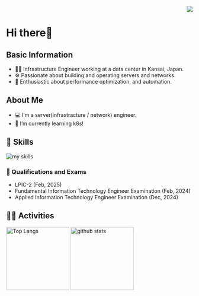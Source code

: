 <!-- Profile Page View Counter -->
<div align="right">
  <img src="https://komarev.com/ghpvc/?username=jo3qma" />
</div>

# Hi there👋
## Basic Information
- 👨‍💻 Infrastructure Engineer working at a data center in Kansai, Japan.
- ⚙️ Passionate about building and operating servers and networks.
- 🔧 Enthusiastic about performance optimization, and automation.



<!-- Profile -->
## About Me
- 💻 I'm a server(infrastracture / network) engineer.
- 🌱 I’m currently learning k8s!

<!-- Skill https://arc.net/l/quote/zizyykfh -->
## 🌱 Skills
<img alt="my skills" src="https://skillicons.dev/icons?theme=dark&perline=7&i=html,css,js,ruby,bash,python,docker,arch,redhat,ubuntu,nginx,openstack,fediverse,prometheus" />
<br>

### 🐧 Qualifications and Exams
- LPIC-2 (Feb, 2025)
- Fundamental Information Technology Engineer Examination (Feb, 2024)
- Applied Information Technology Engineer Examination (Dec, 2024)

<div data-iframe-width="150" data-iframe-height="270" data-share-badge-id="7419b54f-2e36-4861-9b44-7b23247ab3e6" data-share-badge-host="https://www.credly.com"></div><script type="text/javascript" async src="//cdn.credly.com/assets/utilities/embed.js"></script>

## 🏃‍♀️ Activities
<div align="left"> 
  <img alt="Top Langs" height="170px" src="https://github-readme-stats.vercel.app/api?username=jo3qma&theme=vue-dark&layout=compact" />
  <img alt="github stats" height="170px" src="https://github-readme-stats.vercel.app/api/top-langs/?username=jo3qma&theme=vue-dark&layout=compact" />
</div>

